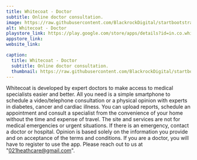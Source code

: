 ```yaml
---
title: Whitecoat - Doctor
subtitle: Online doctor consultation.
image: https://raw.githubusercontent.com/BlackrockDigital/startbootstrap-agency/master/src/assets/img/portfolio/01-full.jpg
alt: Whitecoat - Doctor 
playstore_link: https://play.google.com/store/apps/details?id=in.co.whitecoat.doctor
appstore_link: 
website_link: 

caption:
  title: Whitecoat - Doctor
  subtitle: Online doctor consultation.
  thumbnail: https://raw.githubusercontent.com/BlackrockDigital/startbootstrap-agency/master/src/assets/img/portfolio/01-thumbnail.jpg
---
```

Whitecoat is developed by expert doctors to make access to medical specialists easier and better. All you need is a simple smartphone to schedule a video/telephone consultation or a physical opinion with experts in diabetes, cancer and cardiac illness. You can upload reports, schedule an appointment and consult a specialist from the convenience of your home without the time and expense of travel. The site and services are not for medical emergencies or urgent situations. If there is an emergency, contact a doctor or hospital. Opinion is based solely on the information you provide and on acceptance of the terms and conditions. If you are a doctor, you will have to register to use the app. Please reach out to us at "021heathcare@gmail.com".